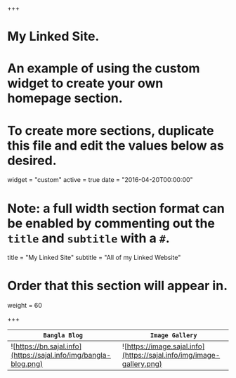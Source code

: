 +++
# My Linked Site.
# An example of using the custom widget to create your own homepage section.
# To create more sections, duplicate this file and edit the values below as desired.
widget = "custom"
active = true
date = "2016-04-20T00:00:00"

# Note: a full width section format can be enabled by commenting out the `title` and `subtitle` with a `#`.
title = "My Linked Site"
subtitle = "All of my Linked Website"

# Order that this section will appear in.
weight = 60

+++

| `Bangla Blog` | `Image Gallery` |
| --- | --- |
| ![https://bn.sajal.info](https://sajal.info/img/bangla-blog.png)| ![https://image.sajal.info](https://sajal.info/img/image-gallery.png) |
